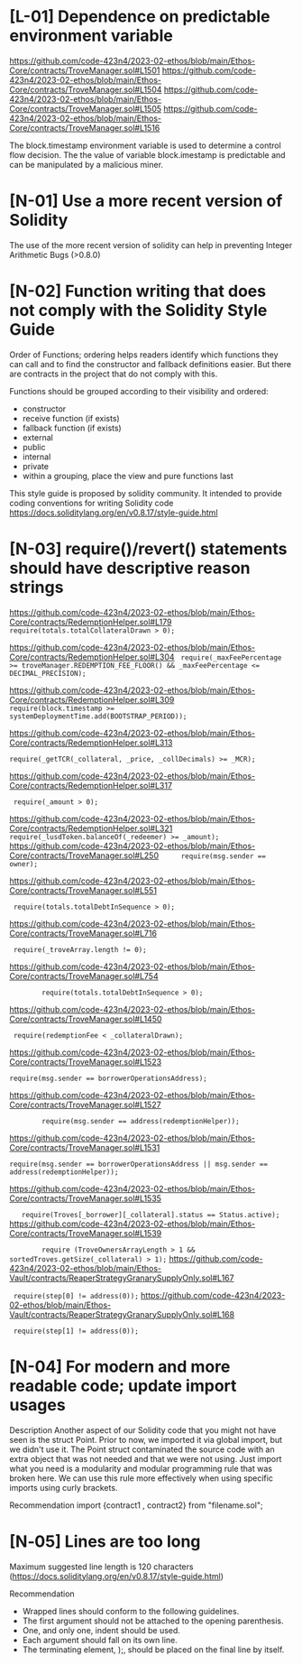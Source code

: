 # [L-01] Dependence on predictable environment variable 
 https://github.com/code-423n4/2023-02-ethos/blob/main/Ethos-Core/contracts/TroveManager.sol#L1501
 https://github.com/code-423n4/2023-02-ethos/blob/main/Ethos-Core/contracts/TroveManager.sol#L1504
 https://github.com/code-423n4/2023-02-ethos/blob/main/Ethos-Core/contracts/TroveManager.sol#L1505
 https://github.com/code-423n4/2023-02-ethos/blob/main/Ethos-Core/contracts/TroveManager.sol#L1516
 
 The block.timestamp environment variable is used to determine a control flow decision. The  the value of variable block.imestamp is predictable and can be manipulated by a malicious miner.

# [N-01] Use a more recent version of Solidity
The use of the more recent version of solidity can help in preventing Integer Arithmetic Bugs (>0.8.0)

# [N-02] Function writing that does not comply with the Solidity Style Guide

Order of Functions; ordering helps readers identify which functions they can call and to find the constructor and fallback definitions easier. But there are contracts in the project that do not comply with this.

Functions should be grouped according to their visibility and ordered:

-   constructor
-   receive function (if exists)
-   fallback function (if exists)
-   external
-   public
-   internal
-   private
-   within a grouping, place the view and pure functions last

This style guide is proposed by solidity community. It  intended to provide coding conventions for writing Solidity code
https://docs.soliditylang.org/en/v0.8.17/style-guide.html

# [N-03] require()/revert() statements should have descriptive reason strings
https://github.com/code-423n4/2023-02-ethos/blob/main/Ethos-Core/contracts/RedemptionHelper.sol#L179
```require(totals.totalCollateralDrawn > 0);```

https://github.com/code-423n4/2023-02-ethos/blob/main/Ethos-Core/contracts/RedemptionHelper.sol#L304
``` require(_maxFeePercentage >= troveManager.REDEMPTION_FEE_FLOOR() && _maxFeePercentage <= DECIMAL_PRECISION);```

https://github.com/code-423n4/2023-02-ethos/blob/main/Ethos-Core/contracts/RedemptionHelper.sol#L309
```         require(block.timestamp >= systemDeploymentTime.add(BOOTSTRAP_PERIOD));```

https://github.com/code-423n4/2023-02-ethos/blob/main/Ethos-Core/contracts/RedemptionHelper.sol#L313

```require(_getTCR(_collateral, _price, _collDecimals) >= _MCR);```


https://github.com/code-423n4/2023-02-ethos/blob/main/Ethos-Core/contracts/RedemptionHelper.sol#L317

   ``` require(_amount > 0);```

https://github.com/code-423n4/2023-02-ethos/blob/main/Ethos-Core/contracts/RedemptionHelper.sol#L321
```       require(_lusdToken.balanceOf(_redeemer) >= _amount);```
https://github.com/code-423n4/2023-02-ethos/blob/main/Ethos-Core/contracts/TroveManager.sol#L250
```     require(msg.sender == owner);```

https://github.com/code-423n4/2023-02-ethos/blob/main/Ethos-Core/contracts/TroveManager.sol#L551

``` require(totals.totalDebtInSequence > 0);```

https://github.com/code-423n4/2023-02-ethos/blob/main/Ethos-Core/contracts/TroveManager.sol#L716

``` require(_troveArray.length != 0);```

https://github.com/code-423n4/2023-02-ethos/blob/main/Ethos-Core/contracts/TroveManager.sol#L754

```        require(totals.totalDebtInSequence > 0);```

https://github.com/code-423n4/2023-02-ethos/blob/main/Ethos-Core/contracts/TroveManager.sol#L1450

``` require(redemptionFee < _collateralDrawn);```

https://github.com/code-423n4/2023-02-ethos/blob/main/Ethos-Core/contracts/TroveManager.sol#L1523

``` require(msg.sender == borrowerOperationsAddress); ```

https://github.com/code-423n4/2023-02-ethos/blob/main/Ethos-Core/contracts/TroveManager.sol#L1527

```         require(msg.sender == address(redemptionHelper)); ```

https://github.com/code-423n4/2023-02-ethos/blob/main/Ethos-Core/contracts/TroveManager.sol#L1531

  ```require(msg.sender == borrowerOperationsAddress || msg.sender == address(redemptionHelper));```

https://github.com/code-423n4/2023-02-ethos/blob/main/Ethos-Core/contracts/TroveManager.sol#L1535

```   require(Troves[_borrower][_collateral].status == Status.active);```
https://github.com/code-423n4/2023-02-ethos/blob/main/Ethos-Core/contracts/TroveManager.sol#L1539

```        require (TroveOwnersArrayLength > 1 && sortedTroves.getSize(_collateral) > 1);```
https://github.com/code-423n4/2023-02-ethos/blob/main/Ethos-Vault/contracts/ReaperStrategyGranarySupplyOnly.sol#L167

```  require(step[0] != address(0)); ```
https://github.com/code-423n4/2023-02-ethos/blob/main/Ethos-Vault/contracts/ReaperStrategyGranarySupplyOnly.sol#L168

``` require(step[1] != address(0));```
# [N-04] For modern and more readable code; update import usages

Description
Another aspect of our Solidity code that you might not have seen is the struct Point. Prior to now, we imported it via global import, but we didn't use it. The Point struct contaminated the source code with an extra object that was not needed and that we were not using. Just import what you need is a modularity and modular programming rule that was broken here. We can use this rule more effectively when using specific imports using curly brackets.

Recommendation
import {contract1 , contract2} from "filename.sol"; 

# [N‑05] Lines are too long
Maximum suggested line length is 120 characters (https://docs.soliditylang.org/en/v0.8.17/style-guide.html)

Recommendation
- Wrapped lines should conform to the following guidelines.
- The first argument should not be attached to the opening parenthesis.
- One, and only one, indent should be used.
- Each argument should fall on its own line.
- The terminating element, );, should be placed on the final line by itself.

